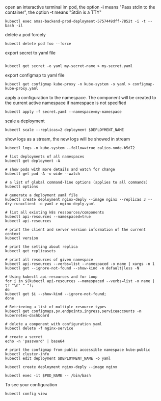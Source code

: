 open an interactive terminal im pod, the option -i means "Pass stdin to the container", the option -t means "Stdin is a TTY"
```
kubectl exec amas-backend-prod-deployment-5757449dff-7852t -i -t -- bash -il
```

delete a pod forcely
```
kubectl delete pod foo --force
```

export secret to yaml file
```

kubectl get secret -o yaml my-secret-name > my-secret.yaml
```

export configmap to yaml file
```
kubectl get configmap kube-proxy -n kube-system -o yaml > configmap-kube-proxy.yaml
```

apply a configuration to the namespace. The component will be created to the current active namespace if namespace is not specified
```
kubectl apply -f secret.yaml --namespace=my-namespace
```

scale a deployment
```
kubectl scale --replicas=2 deployment $DEPLOYMENT_NAME
```

show logs as a stream, the new logs will be showed in stream
```
kubectl logs -n kube-system --follow=true calico-node-b5d72
```

```
# list deployments of all namespaces
kubectl get deployment -A

# show pods with more details and watch for change
kubectl get pod -A -o wide --watch

# a list of global command-line options (applies to all commands)
kubectl options

# generate a deployment yaml file
kubectl create deployment nginx-deply --image nginx --replicas 3 --dry-run=client -o yaml > nginx-deply.yaml

# list all existing k8s ressources/components
kubectl api-resources --namespaced=true
kubectl api-resources

# print the client and server version information of the current context
kubectl version

# print the setting about replica
kubectl get replicasets

# print all resources of given namespace
kubectl api-resources --verbs=list --namespaced -o name | xargs -n 1 kubectl get --ignore-not-found --show-kind -n default|less -N

# Using kubectl api-resources and for Loop
for i in $(kubectl api-resources --namespaced --verbs=list -o name | tr "\n" " ");
do
kubectl get $i --show-kind --ignore-not-found;
done

# Retrieving a list of multiple resource types
kubectl get configmaps,pv,endpoints,ingress,serviceaccounts -n kubernetes-dashboard

# delete a component with configuration yaml
kubectl delete -f nginx-service

# create a secret
echo -n 'password' | base64

# print the configmap from public accessible namespace kube-public
kubectl cluster-info
kubectl edit deployment $DEPLOYMENT_NAME -o yaml

kubectl create deployment nginx-deply --image nginx

kubectl exec -it $POD_NAME -- /bin/bash
```

To see your configuration
```
kubectl config view
```